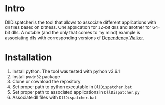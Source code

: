 # Intro

DllDispatcher is the tool that allows to associate different applications with dll files based on bitness. One application for 32-bit dlls and another for 64-bit dlls. A notable (and the only that comes to my mind) example is associating dlls with corresponding versions of [Dependency Walker](http://www.dependencywalker.com).

# Installation

1. Install python. The tool was tested with python v3.6.1
2. Install `pywin32` package
3. Clone or download the repository
4. Set proper path to python executable in `DllDispatcher.bat`
5. Set proper path to associated applications in `DllDispatcher.py`
6. Associate dll files with `DllDispatcher.bat`